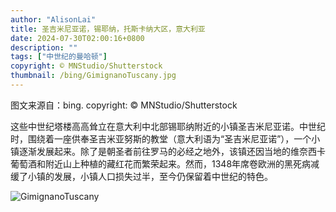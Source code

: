 ```yaml
---
author: "AlisonLai"
title: 圣吉米尼亚诺，锡耶纳，托斯卡纳大区，意大利亚
date: 2024-07-30T02:00:16+0800
description: ""
tags: ["中世纪的曼哈顿"]
copyright: © MNStudio/Shutterstock
thumbnail: /bing/GimignanoTuscany.jpg
---
```

图文来源自：bing.  copyright: © MNStudio/Shutterstock

这些中世纪塔楼高高耸立在意大利中北部锡耶纳附近的小镇圣吉米尼亚诺。中世纪时，围绕着一座供奉圣吉米亚努斯的教堂（意大利语为“圣吉米尼亚诺”），一个小镇逐渐发展起来。除了是朝圣者前往罗马的必经之地外，该镇还因当地的维奈西卡葡萄酒和附近山上种植的藏红花而繁荣起来。然而，1348年席卷欧洲的黑死病减缓了小镇的发展，小镇人口损失过半，至今仍保留着中世纪的特色。

![GimignanoTuscany](/bing/GimignanoTuscany.jpg)